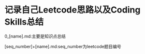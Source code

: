 # 记录自己Leetcode思路以及Coding Skills总结



0_[name].md:主要是知识点总结

[seq_number]+[name].md:seq_number为leetcode题目编号

